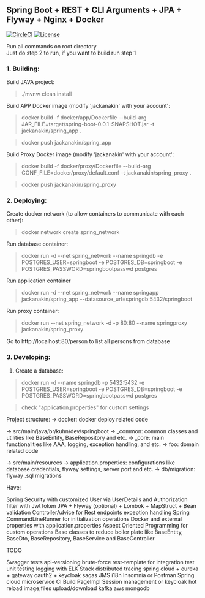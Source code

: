 ## Spring Boot + REST + CLI Arguments + JPA + Flyway + Nginx + Docker

[![CircleCI](https://dl.circleci.com/status-badge/img/gh/jackanakin/Spring-JPA-Flyway-Nginx-Docker/tree/main.svg?style=svg)](https://dl.circleci.com/status-badge/redirect/gh/jackanakin/Spring-JPA-Flyway-Nginx-Docker/tree/main)
[![License](https://img.shields.io/badge/License-Apache_2.0-blue.svg)](https://opensource.org/licenses/Apache-2.0)

Run all commands on root directory<br/>
Just do step 2 to run, if you want to build run step 1
<br/>
### 1. Building:
Build JAVA project:
>./mvnw clean install

Build APP Docker image (modify 'jackanakin' with your account':
>docker build -f docker/app/Dockerfile --build-arg JAR_FILE=target/spring-boot-0.0.1-SNAPSHOT.jar -t jackanakin/spring_app .

>docker push jackanakin/spring_app

Build Proxy Docker image (modify 'jackanakin' with your account':
>docker build -f docker/proxy/Dockerfile --build-arg CONF_FILE=docker/proxy/default.conf -t jackanakin/spring_proxy .

>docker push jackanakin/spring_proxy

### 2. Deploying:
Create docker network (to allow containers to communicate with each other):
>docker network create spring_network

Run database container:
>docker run -d --net spring_network --name springdb -e POSTGRES_USER=springboot -e POSTGRES_DB=springboot -e POSTGRES_PASSWORD=springbootpasswd postgres

Run application container 
>docker run -d --net spring_network --name springapp jackanakin/spring_app --datasource_url=springdb:5432/springboot

Run proxy container:
>docker run --net spring_network -d -p 80:80 --name springproxy jackanakin/spring_proxy

Go to http://localhost:80/person to list all persons from database

### 3. Developing:

1. Create a database:
> docker run -d --name springdb -p 5432:5432 -e POSTGRES_USER=springboot -e POSTGRES_DB=springboot -e POSTGRES_PASSWORD=springbootpasswd postgres

> check "application.properties" for custom settings

Project structure:
->  docker: docker deploy related code

->  src/main/java/br/kuhn/dev/springboot
->      _common: common classes and utilities like BaseEntity, BaseRepository and etc.
->      _core:   main functionalities like AAA, logging, exception handling, and etc.
->      foo:     domain related code

->  src/main/resources
->      application.properties: configurations like database credentials, flyway settings, server port and etc.
->      db/migration: flyway .sql migrations


Have:

Spring Security with customized User via UserDetails and Authorization filter with JwtToken
JPA + Flyway (optional) + Lombok + MapStruct + Bean validation
ControllerAdvice for Rest endpoints exception handling
Spring CommandLineRunner for initialization operations
Docker and external properties with application.properties
Aspect Oriented Programming for custom operations
Base classes to reduce boiler plate like BaseEntity, BaseDto, BaseRepository, BaseService and BaseController


TODO

Swagger
tests
api-versioning
brute-force
rest-template for integration test
unit testing
logging with ELK Stack
distributed tracing
spring cloud + eureka + gateway
oauth2 + keycloak
sagas
JMS
i18n
Insomnia or Postman
Spring cloud microservice
CI Build
PageImpl
Session management or keycloak
hot reload
image;files upload/download
kafka
aws
mongodb
